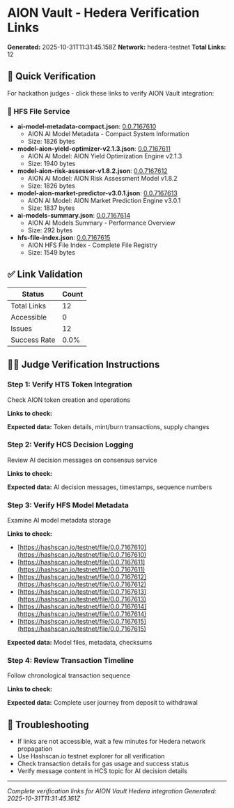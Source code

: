 # AION Vault - Hedera Verification Links

**Generated:** 2025-10-31T11:31:45.158Z
**Network:** hedera-testnet
**Total Links:** 12

## 🎯 Quick Verification

For hackathon judges - click these links to verify AION Vault integration:

### 📁 HFS File Service
- **ai-model-metadata-compact.json**: [0.0.7167610](https://hashscan.io/testnet/file/0.0.7167610)
  - AION AI Model Metadata - Compact System Information
  - Size: 1826 bytes
- **model-aion-yield-optimizer-v2.1.3.json**: [0.0.7167611](https://hashscan.io/testnet/file/0.0.7167611)
  - AION AI Model: AION Yield Optimization Engine v2.1.3
  - Size: 1940 bytes
- **model-aion-risk-assessor-v1.8.2.json**: [0.0.7167612](https://hashscan.io/testnet/file/0.0.7167612)
  - AION AI Model: AION Risk Assessment Model v1.8.2
  - Size: 1826 bytes
- **model-aion-market-predictor-v3.0.1.json**: [0.0.7167613](https://hashscan.io/testnet/file/0.0.7167613)
  - AION AI Model: AION Market Prediction Engine v3.0.1
  - Size: 1837 bytes
- **ai-models-summary.json**: [0.0.7167614](https://hashscan.io/testnet/file/0.0.7167614)
  - AION AI Models Summary - Performance Overview
  - Size: 292 bytes
- **hfs-file-index.json**: [0.0.7167615](https://hashscan.io/testnet/file/0.0.7167615)
  - AION HFS File Index - Complete File Registry
  - Size: 1549 bytes

## ✅ Link Validation

| Status | Count |
|--------|-------|
| Total Links | 12 |
| Accessible | 0 |
| Issues | 12 |
| Success Rate | 0.0% |

## 👨‍⚖️ Judge Verification Instructions

### Step 1: Verify HTS Token Integration
Check AION token creation and operations

**Links to check:**

**Expected data:** Token details, mint/burn transactions, supply changes

### Step 2: Verify HCS Decision Logging
Review AI decision messages on consensus service

**Links to check:**

**Expected data:** AI decision messages, timestamps, sequence numbers

### Step 3: Verify HFS Model Metadata
Examine AI model metadata storage

**Links to check:**
- [https://hashscan.io/testnet/file/0.0.7167610](https://hashscan.io/testnet/file/0.0.7167610)
- [https://hashscan.io/testnet/file/0.0.7167611](https://hashscan.io/testnet/file/0.0.7167611)
- [https://hashscan.io/testnet/file/0.0.7167612](https://hashscan.io/testnet/file/0.0.7167612)
- [https://hashscan.io/testnet/file/0.0.7167613](https://hashscan.io/testnet/file/0.0.7167613)
- [https://hashscan.io/testnet/file/0.0.7167614](https://hashscan.io/testnet/file/0.0.7167614)
- [https://hashscan.io/testnet/file/0.0.7167615](https://hashscan.io/testnet/file/0.0.7167615)

**Expected data:** Model files, metadata, checksums

### Step 4: Review Transaction Timeline
Follow chronological transaction sequence

**Links to check:**

**Expected data:** Complete user journey from deposit to withdrawal

## 🔧 Troubleshooting

- If links are not accessible, wait a few minutes for Hedera network propagation
- Use Hashscan.io testnet explorer for all verification
- Check transaction details for gas usage and success status
- Verify message content in HCS topic for AI decision details

---

*Complete verification links for AION Vault Hedera integration*
*Generated: 2025-10-31T11:31:45.161Z*
